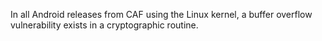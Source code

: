 In all Android releases from CAF using the Linux kernel, a buffer overflow vulnerability exists in a cryptographic routine.